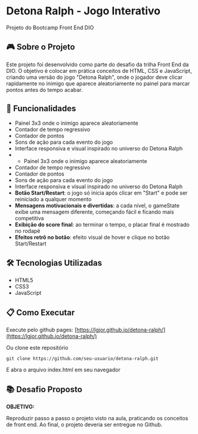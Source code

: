 # Detona Ralph - Jogo Interativo

Projeto do Bootcamp Front End DIO

## 🎮 Sobre o Projeto

Este projeto foi desenvolvido como parte do desafio da trilha Front End da DIO. O objetivo é colocar em prática conceitos de HTML, CSS e JavaScript, criando uma versão do jogo "Detona Ralph", onde o jogador deve clicar rapidamente no inimigo que aparece aleatoriamente no painel para marcar pontos antes do tempo acabar.

## 🚀 Funcionalidades

- Painel 3x3 onde o inimigo aparece aleatoriamente
- Contador de tempo regressivo
- Contador de pontos
- Sons de ação para cada evento do jogo
- Interface responsiva e visual inspirado no universo do Detona Ralph
- - Painel 3x3 onde o inimigo aparece aleatoriamente
- Contador de tempo regressivo
- Contador de pontos
- Sons de ação para cada evento do jogo
- Interface responsiva e visual inspirado no universo do Detona Ralph
- **Botão Start/Restart**: o jogo só inicia após clicar em "Start" e pode ser reiniciado a qualquer momento
- **Mensagens motivacionais e divertidas**: a cada nível, o gameState exibe uma mensagem diferente, começando fácil e ficando mais competitiva
- **Exibição do score final**: ao terminar o tempo, o placar final é mostrado no rodapé
- **Efeitos retrô no botão**: efeito visual de hover e clique no botão Start/Restart

## 🛠️ Tecnologias Utilizadas

- HTML5
- CSS3
- JavaScript

## 📋 Como Executar

Execute pelo github pages:
[https://lgjor.github.io/detona-ralph/](https://lgjor.github.io/detona-ralph/)

Ou clone este repositório

```github
git clone https://github.com/seu-usuario/detona-ralph.git
```

E abra o arquivo index.html em seu navegador

## 📚 Desafio Proposto

**OBJETIVO:**  

Reproduzir passo a passo o projeto visto na aula, praticando os conceitos de front end. Ao final, o projeto deveria ser entregue no Github.
